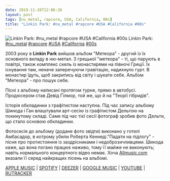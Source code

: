 ```yaml
---
date: 2019-11-26T12:06:26
layout: post
tags: [nu_metal, rapcore, USA, California, 00s]
title: "Linkin Park: #nu_metal #rapcore #USA #California #00s"
---
```

![Linkin Park: #nu_metal #rapcore #USA #California #00s](https://res.cloudinary.com/vast-space-unexplored/image/upload/photos/photo_811_26-11-2019_12-06-25.jpg)
Linkin Park: [#nu_metal](/tags/#nu_metal) [#rapcore](/tags/#rapcore) [#USA](/tags/#USA) [#California](/tags/#California) [#00s](/tags/#00s)

2003 року в **Linkin Park** вийшов альбом &quot;Метеора&quot; - другий із їх основного вкладу в ню-метал. З грецької &quot;метеора&quot; - ті, що парують в повітрі, також комплекс скель із монастирями на півночі Греції. Їх існування там, неначе заперечуючи гравітацію, надихнуло гурт. В монастир їдуть, щоб закритись від світу і шукати себе. Альбом &quot;Метеора&quot; - про пошук себе.

Пісні з альбому написані протягом турне, прямо в автобусі. Продюсером став Девід Ґілмор, той же, що й на &quot;Теорії гібридів&quot;.

Історія обкладинки з графітистом наступна. Під час запису альбому Шинода і Ган влаштували арт-сесію із графітистом Дельтою на покинутому складі. Саме під час тієї сесії фотограф зробив фото Дельти, що стало основою обкладинки.

Фотосесія до альбому (додане фото звідти) виконано у готелі Амбасадор, в котрому убили Роберта Кеннеді.&quot;Падати на підлогу&quot; - пісня про протистояння із заздрісниками і недоброзичливцями. Шинода каже, що вона погано працює наживо, тому її майже не виконують; навіть нормального концертного відео немає. Хоча [Allmusic.com](Allmusic.com) вказали її серед найкращих пісень на альбомі.

[APPLE MUSIC](https://music.apple.com/ru/album/meteora/528435845) \| [SPOTIFY](https://open.spotify.com/album/4Gfnly5CzMJQqkUFfoHaP3) \| [DEEZER](https://www.deezer.com/album/1346746?utm_source=deezer&amp;utm_content=album-1346746&amp;utm_term=1601611822_1574762667&amp;utm_medium=web) \| [GOOGLE MUSIC](https://play.google.com/music/m/B4kqby6eooxlhboaypsl4ahbfau?t=Meteora_-_Linkin_Park) \| [YOUTUBE](https://www.youtube.com/playlist?list=OLAK5uy_nAZAs495Fuv7ij62C3N50Ga7TAp60sq0w) \| [RUTRACKER](https://rutracker.org/forum/viewtopic.php?t=3557124)